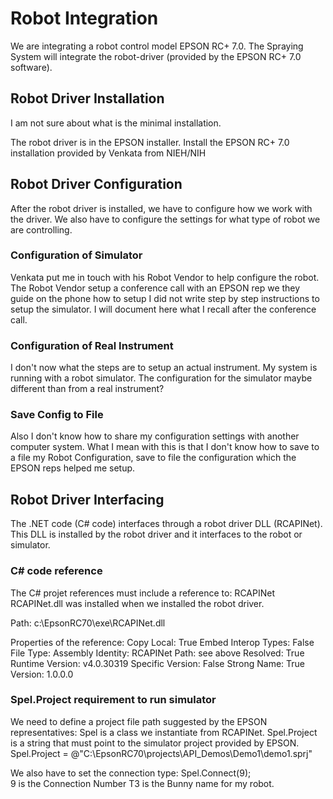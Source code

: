 # Robot Integration

We are integrating a robot control model EPSON RC+ 7.0.
The Spraying System will integrate the robot-driver (provided by the EPSON RC+ 7.0 software).

## Robot Driver Installation

I am not sure about what is the minimal installation.

The robot driver is in the EPSON installer.
Install the EPSON RC+ 7.0 installation provided by Venkata from NIEH/NIH

## Robot Driver Configuration

After the robot driver is installed, we have to configure how we work with the driver.
We also have to configure the settings for what type of robot we are controlling.

### Configuration of Simulator

Venkata put me in touch with his Robot Vendor to help configure the robot.
The Robot Vendor setup a conference call with an EPSON rep we they guide on the phone how to setup
I did not write step by step instructions to setup the simulator.
I will document here what I recall after the conference call.

### Configuration of Real Instrument

I don't now what the steps are to setup an actual instrument.
My system is running with a robot simulator. The configuration for the simulator maybe
different than from a real instrument?

### Save Config to File

Also I don't know how to share my configuration settings with another computer system.
What I mean with this is that I don't know how to save to a file my Robot Configuration, 
save to file the configuration which the EPSON reps helped me setup.

## Robot Driver Interfacing

The .NET code (C# code) interfaces through a robot driver DLL (RCAPINet).
This DLL is installed by the robot driver and it interfaces to the robot or simulator.

### C# code reference

The C# projet references must include a reference to: RCAPINet
RCAPINet.dll was installed when we installed the robot driver.

Path: c:\EpsonRC70\exe\RCAPINet.dll

Properties of the reference:
Copy Local: True
Embed Interop Types: False
File Type: Assembly
Identity: RCAPINet
Path: see above
Resolved: True
Runtime Version: v4.0.30319
Specific Version: False
Strong Name: True
Version: 1.0.0.0

### Spel.Project requirement to run simulator

We need to define a project file path suggested by the EPSON representatives:
Spel is a class we instantiate from RCAPINet.
Spel.Project is a string that must point to the simulator project provided by EPSON.
Spel.Project = @"C:\EpsonRC70\projects\API_Demos\Demo1\demo1.sprj"

We also have to set the connection type:
Spel.Connect(9);   
9 is the Connection Number
T3 is the Bunny name for my robot.
